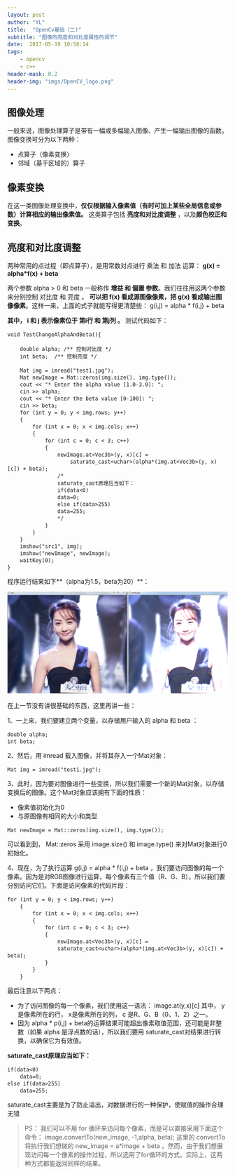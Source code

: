 ```yaml
---
layout: post
author: "YL"
title:  "OpenCv基础（二)"
subtitle: "图像的亮度和对比度属性的调节"
date:  2017-05-19 10:58:14
tags:
    - opencv
    - c++
header-mask: 0.2
header-img: "imgs/OpenCV_logo.png"
---
```

图像处理
----

一般来说，图像处理算子是带有一幅或多幅输入图像、产生一幅输出图像的函数。
图像变换可分为以下两种：

 - 点算子（像素变换） 
 - 邻域（基于区域的）算子

像素变换
----

在这一类图像处理变换中，**仅仅根据输入像素值（有时可加上某些全局信息或参数）计算相应的输出像素值。**
这类算子包括 **亮度和对比度调整** ，以及**颜色校正和变换**。

亮度和对比度调整
--------

两种常用的点过程（即点算子），是用常数对点进行 乘法 和 加法 运算：
**g(x) = alpha*f(x) + beta**

两个参数 alpha > 0 和 beta 一般称作 **增益 和 偏置 参数**。我们往往用这两个参数来分别控制 对比度 和 亮度 。
**可以把 f(x) 看成源图像像素，把 g(x) 看成输出图像像素**。这样一来，上面的式子就能写得更清楚些：
g(i,j) = alpha * f(i,j) + beta

**其中， i 和 j 表示像素位于 第i行 和 第j列 。**
测试代码如下：

```
void TestChangeAlphaAndBeta(){

	double alpha; /** 控制对比度 */
	int beta;  /** 控制亮度 */

	Mat img = imread("test1.jpg");
	Mat newImage = Mat::zeros(img.size(), img.type());
	cout << "* Enter the alpha value [1.0-3.0]: ";
	cin >> alpha;
	cout << "* Enter the beta value [0-100]: ";
	cin >> beta;
	for (int y = 0; y < img.rows; y++)
	{
		for (int x = 0; x < img.cols; x++)
		{
			for (int c = 0; c < 3; c++)
			{
				newImage.at<Vec3b>(y, x)[c] =
					saturate_cast<uchar>(alpha*(img.at<Vec3b>(y, x)[c]) + beta);
				/*
				saturate_cast原理应当如下：
				if(data<0)
				data=0;
				else if(data>255)
				data=255;
				*/
			}
		}
	}
	imshow("src1", img);
	imshow("newImage", newImage);
	waitKey(0);
}
```
程序运行结果如下**（alpha为1.5，beta为20）**：

![这里写图片描述](/imgs/post/opencv/2-1.png)

在上一节没有讲很基础的东西，这里再讲一些：

1、一上来，我们要建立两个变量，以存储用户输入的 alpha 和 beta ：

```
double alpha;
int beta;
```

2、然后，用 imread 载入图像，并将其存入一个Mat对象：

```
Mat img = imread("test1.jpg");
```
3、此时，因为要对图像进行一些变换，所以我们需要一个新的Mat对象，以存储变换后的图像。这个Mat对象应该拥有下面的性质：

 - 像素值初始化为0 
 - 与原图像有相同的大小和类型
 

```
Mat newImage = Mat::zeros(img.size(), img.type());
```
可以看到到， Mat::zeros 采用 image.size() 和 image.type() 来对Mat对象进行0初始化。

4、现在，为了执行运算 g(i,j) = alpha * f(i,j) + beta ，我们要访问图像的每一个像素。因为是对RGB图像进行运算，每个像素有三个值（R、G、B），所以我们要分别访问它们。下面是访问像素的代码片段：

```
for (int y = 0; y < img.rows; y++)
	{
		for (int x = 0; x < img.cols; x++)
		{
			for (int c = 0; c < 3; c++)
			{
				newImage.at<Vec3b>(y, x)[c] =
			    saturate_cast<uchar>(alpha*(img.at<Vec3b>(y, x)[c]) + beta);
			}
		}
	}
```


最后注意以下两点：

 - 为了访问图像的每一个像素，我们使用这一语法： image.at<Vec3b>(y,x)[c] 其中， y 是像素所在的行， x是像素所在的列， c 是R、G、B（0、1、2）之一。 
 - 因为 alpha * p(i,j) + beta的运算结果可能超出像素取值范围，还可能是非整数（如果 alpha 是浮点数的话），所以我们要用 saturate_cast对结果进行转换，以确保它为有效值。

**saturate_cast原理应当如下：**

```
if(data<0)
	data=0;
else if(data>255)
	data=255;
```
saturate_cast主要是为了防止溢出，对数据进行的一种保护，使赋值的操作合理无错


>PS： 我们可以不用 for 循环来访问每个像素，而是可以直接采用下面这个命令： image.convertTo(new_image, -1,alpha, beta); 
>这里的 convertTo 将执行我们想做的 new_image = a*image + beta 。然而，由于我们想展现访问每一个像素的操作过程，所以选用了for循环的方式。实际上，这两种方式都能返回同样的结果。
